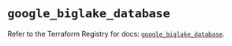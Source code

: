 # `google_biglake_database`

Refer to the Terraform Registry for docs: [`google_biglake_database`](https://registry.terraform.io/providers/hashicorp/google/6.40.0/docs/resources/biglake_database).

